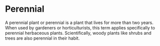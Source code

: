 # Perennial

A perennial plant or perennial is a plant that lives for more than two years. When used by gardeners or horticulturists, this term applies specifically to perennial herbaceous plants. Scientifically, woody plants like shrubs and trees are also perennial in their habit.

